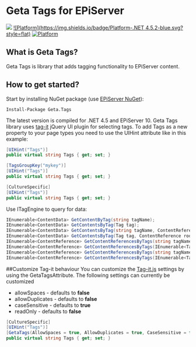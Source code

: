 # Geta Tags for EPiServer

![](http://tc.geta.no/app/rest/builds/buildType:(id:TeamFrederik_Tags_TagsDebug)/statusIcon)
[![Platform](https://img.shields.io/badge/Platform-.NET 4.5.2-blue.svg?style=flat)](https://msdn.microsoft.com/en-us/library/w0x726c2%28v=vs.110%29.aspx)
[![Platform](https://img.shields.io/badge/EPiServer-%2010-orange.svg?style=flat)](http://world.episerver.com/cms/)

## What is Geta Tags?

Geta Tags is library that adds tagging functionality to EPiServer content.

## How to get started?

Start by installing NuGet package (use [EPiServer NuGet](http://nuget.episerver.com/)):

    Install-Package Geta.Tags

The latest version is compiled for .NET 4.5 and EPiServer 10. 
Geta Tags library uses [tag-it](https://github.com/aehlke/tag-it) jQuery UI plugin for selecting tags.
To add Tags as a new property to your page types you need to use the UIHint attribute like in this example:

```csharp
[UIHint("Tags")]
public virtual string Tags { get; set; }

[TagsGroupKey("mykey")]
[UIHint("Tags")]
public virtual string Tags { get; set; }

[CultureSpecific]
[UIHint("Tags")]
public virtual string Tags { get; set; }
```

Use ITagEngine to query for data:
```csharp
IEnumerable<ContentData> GetContentByTag(string tagName);
IEnumerable<ContentData> GetContentsByTag(Tag tag);
IEnumerable<ContentData> GetContentsByTag(string tagName, ContentReference rootContentReference);
IEnumerable<ContentData> GetContentsByTag(Tag tag, ContentReference rootContentReference);
IEnumerable<ContentReference> GetContentReferencesByTags(string tagNames);
IEnumerable<ContentReference> GetContentReferencesByTags(IEnumerable<Tag> tags);
IEnumerable<ContentReference> GetContentReferencesByTags(string tagNames, ContentReference rootContentReference);
IEnumerable<ContentReference> GetContentReferencesByTags(IEnumerable<Tag> tags, ContentReference rootContentReference);
```

##Customize Tag-it behaviour
You can customize the [Tag-it.js](https://github.com/aehlke/tag-it) settings by using the GetaTagsAttribute.
The following settings can currently be customized
* allowSpaces - defaults to **false**
* allowDuplicates - defaults to **false**
* caseSensitive - defaults to **true**
* readOnly - defaults to **false**
```csharp
[CultureSpecific]
[UIHint("Tags")]
[GetaTags(AllowSpaces = true, AllowDuplicates = true, CaseSensitive = false, ReadOnly = true)]
public virtual string Tags { get; set; }
